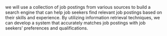 we will use a collection of job postings from various sources to build a search engine that can help job seekers find relevant job postings based on their skills and experience. By utilizing information retrieval techniques, we can develop a system that accurately matches job postings with job seekers’ preferences and qualifications.
